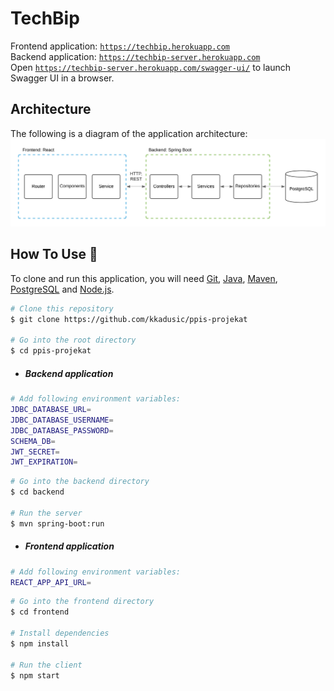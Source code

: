# TechBip

Frontend application: [`https://techbip.herokuapp.com`](https://techbip.herokuapp.com/) <br>
Backend application: [`https://techbip-server.herokuapp.com`](https://techbip-server.herokuapp.com/) <br>
Open [`https://techbip-server.herokuapp.com/swagger-ui/`](https://techbip-server.herokuapp.com/swagger-ui/) to launch Swagger UI in a browser.

## Architecture

The following is a diagram of the application architecture:
![architecture](docs/architecture.png)

## How To Use :wrench:

To clone and run this application, you will need [Git](https://git-scm.com), [Java](https://www.oracle.com/java/technologies/javase-downloads.html),
[Maven](https://maven.apache.org/download.cgi), [PostgreSQL](https://www.postgresql.org/download/) and [Node.js](https://nodejs.org/en/download/).

```bash
# Clone this repository
$ git clone https://github.com/kkadusic/ppis-projekat

# Go into the root directory
$ cd ppis-projekat
```

- ##### Backend application
```bash
# Add following environment variables:
JDBC_DATABASE_URL=
JDBC_DATABASE_USERNAME=
JDBC_DATABASE_PASSWORD=
SCHEMA_DB=
JWT_SECRET=
JWT_EXPIRATION=
```

```bash
# Go into the backend directory
$ cd backend

# Run the server
$ mvn spring-boot:run
```

- ##### Frontend application
```bash
# Add following environment variables:
REACT_APP_API_URL=
```

```bash
# Go into the frontend directory
$ cd frontend

# Install dependencies
$ npm install

# Run the client
$ npm start
```
